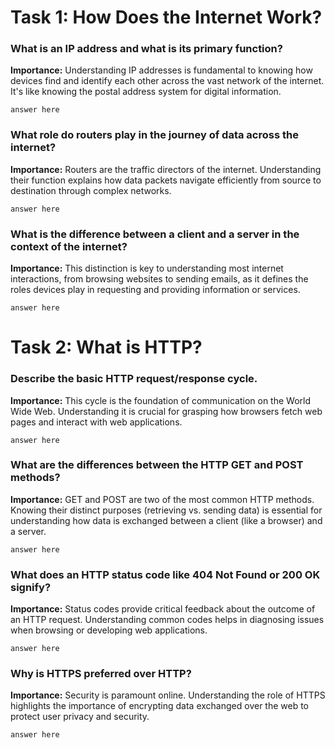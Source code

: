 # Task 1: How Does the Internet Work?

### What is an IP address and what is its primary function?

**Importance:** Understanding IP addresses is fundamental to knowing how devices find and identify each other across the vast network of the internet. It's like knowing the postal address system for digital information.

```
answer here
```

### What role do routers play in the journey of data across the internet?

**Importance:** Routers are the traffic directors of the internet. Understanding their function explains how data packets navigate efficiently from source to destination through complex networks.

```
answer here
```

### What is the difference between a client and a server in the context of the internet?

**Importance:** This distinction is key to understanding most internet interactions, from browsing websites to sending emails, as it defines the roles devices play in requesting and providing information or services.

```
answer here
```

# Task 2: What is HTTP?

### Describe the basic HTTP request/response cycle.

**Importance:** This cycle is the foundation of communication on the World Wide Web. Understanding it is crucial for grasping how browsers fetch web pages and interact with web applications.

```
answer here
```

### What are the differences between the HTTP GET and POST methods?

**Importance:** GET and POST are two of the most common HTTP methods. Knowing their distinct purposes (retrieving vs. sending data) is essential for understanding how data is exchanged between a client (like a browser) and a server.

```
answer here
```

### What does an HTTP status code like 404 Not Found or 200 OK signify?

**Importance:** Status codes provide critical feedback about the outcome of an HTTP request. Understanding common codes helps in diagnosing issues when browsing or developing web applications.

```
answer here
```

### Why is HTTPS preferred over HTTP?

**Importance:** Security is paramount online. Understanding the role of HTTPS highlights the importance of encrypting data exchanged over the web to protect user privacy and security.

```
answer here
```
